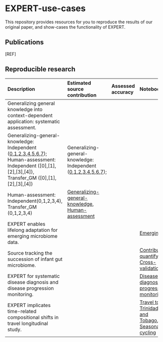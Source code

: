 # EXPERT-use-cases

This repository provides resources for you to reproduce the results of our original paper, and show-cases the functionality of EXPERT.

## Publications

[REF]

## Reproducible research

|Description|Estimated source contribution|Assessed accuracy|Notebook|
|:---|:---|:---|:---|
|Generalizing general knowledge into context-dependent application: systematic assessment.|
Generalizing-general-knowledge: Independent ([0](https://github.com/HUST-NingKang-Lab/EXPERT-use-cases/tree/main/repr/Generalizing-general-knowledge/experiments/exp_0/Search_Independent),[1](https://github.com/HUST-NingKang-Lab/EXPERT-use-cases/tree/main/repr/Generalizing-general-knowledge/experiments/exp_1/Search_Independent),[2](https://github.com/HUST-NingKang-Lab/EXPERT-use-cases/tree/main/repr/Generalizing-general-knowledge/experiments/exp_2/Search_Independent),[3](https://github.com/HUST-NingKang-Lab/EXPERT-use-cases/tree/main/repr/Generalizing-general-knowledge/experiments/exp_3/Search_Independent),[4](https://github.com/HUST-NingKang-Lab/EXPERT-use-cases/tree/main/repr/Generalizing-general-knowledge/experiments/exp_4/Search_Independent),[5](https://github.com/HUST-NingKang-Lab/EXPERT-use-cases/tree/main/repr/Generalizing-general-knowledge/experiments/exp_5/Search_Independent),[6](https://github.com/HUST-NingKang-Lab/EXPERT-use-cases/tree/main/repr/Generalizing-general-knowledge/experiments/exp_6/Search_Independent),[7](https://github.com/HUST-NingKang-Lab/EXPERT-use-cases/tree/main/repr/Generalizing-general-knowledge/experiments/exp_7/Search_Independent)); Human-assessment: Independent ([0],[1],[2],[3],[4]), Transfer_GM ([0],[1],[2],[3],[4])|Generalizing-general-knowledge: Independent ([0](https://github.com/HUST-NingKang-Lab/EXPERT-use-cases/tree/main/repr/Generalizing-general-knowledge/experiments/exp_0/Eval_Independent),[1](https://github.com/HUST-NingKang-Lab/EXPERT-use-cases/tree/main/repr/Generalizing-general-knowledge/experiments/exp_1/Eval_Independent),[2](https://github.com/HUST-NingKang-Lab/EXPERT-use-cases/tree/main/repr/Generalizing-general-knowledge/experiments/exp_2/Eval_Independent),[3](https://github.com/HUST-NingKang-Lab/EXPERT-use-cases/tree/main/repr/Generalizing-general-knowledge/experiments/exp_3/Eval_Independent),[4](https://github.com/HUST-NingKang-Lab/EXPERT-use-cases/tree/main/repr/Generalizing-general-knowledge/experiments/exp_4/Eval_Independent),[5](https://github.com/HUST-NingKang-Lab/EXPERT-use-cases/tree/main/repr/Generalizing-general-knowledge/experiments/exp_5/Eval_Independent),[6](https://github.com/HUST-NingKang-Lab/EXPERT-use-cases/tree/main/repr/Generalizing-general-knowledge/experiments/exp_6/Eval_Independent),[7](https://github.com/HUST-NingKang-Lab/EXPERT-use-cases/tree/main/repr/Generalizing-general-knowledge/experiments/exp_7/Eval_Independent)); 
Human-assessment: Independent(0,1,2,3,4), Transfer_GM (0,1,2,3,4)|[Generalizing-general-knowledge](https://nbviewer.jupyter.org/github/HUST-NingKang-Lab/EXPERT-use-cases/blob/main/repr/Generalizing-general-knowledge/Generalizing-general-knowledge.ipynb), [Human-assessment]()|
|EXPERT enables lifelong adaptation for emerging microbiome data.|||[Emerging](https://nbviewer.jupyter.org/github/HUST-NingKang-Lab/EXPERT-use-cases/blob/main/repr/Emerging/Emerging.ipynb)|
|Source tracking the succession of infant gut microbiome.|||[Contribution quantifying](), [Cross-validation]()|
|EXPERT for systematic disease diagnosis and disease progression monitoring.|||[Disease diagnosis](https://nbviewer.jupyter.org/github//HUST-NingKang-Lab/EXPERT-use-cases/blob/main/repr/Disease-diagnosis/Disease-diagnosis.ipynb), [progression monitoring](https://nbviewer.jupyter.org/github/HUST-NingKang-Lab/EXPERT-use-cases/blob/main/repr/CRC-progression/CRC-progress.ipynb)|
|EXPERT implicates time-related compositional shifts in travel longitudinal study.|||[Travel to Trinidad and Tobago](https://nbviewer.jupyter.org/github/HUST-NingKang-Lab/EXPERT-use-cases/blob/main/repr/Trinidad-and-Tobago/Trinidad-and-Tobago.ipynb), [Seasonal cycling](https://nbviewer.jupyter.org/github/HUST-NingKang-Lab/EXPERT-use-cases/blob/main/repr/Seasonal-cycling/Seasonal-cycling.ipynb)|
